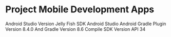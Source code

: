 Project Mobile Development Apps
======================
Android Studio Version Jelly Fish
SDK Android Studio
Android Gradle Plugin Version 8.4.0 And Gradle Version 8.6
Compile SDK Version API 34
